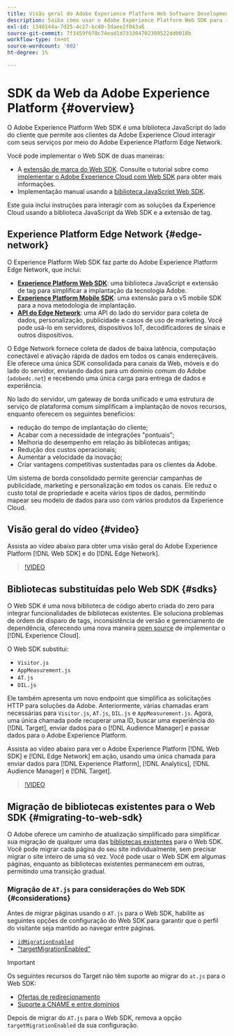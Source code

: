 ```yaml
---
title: Visão geral do Adobe Experience Platform Web Software Development Kit (SDK)
description: Saiba como usar o Adobe Experience Platform Web SDK para integrar os recursos do Experience Platform ao seu site.
exl-id: 1348144a-7d25-4c27-bc40-3daee2f043a6
source-git-commit: 7f3459f678c74ead1d733304702309522dd0018b
workflow-type: tm+mt
source-wordcount: '602'
ht-degree: 1%

---
```


# SDK da Web da Adobe Experience Platform {#overview}

O Adobe Experience Platform Web SDK é uma biblioteca JavaScript do lado do cliente que permite aos clientes da Adobe Experience Cloud interagir com seus serviços por meio do Adobe Experience Platform Edge Network.

Você pode implementar o Web SDK de duas maneiras:

* A [extensão de marca do Web SDK](../tags/extensions/client/web-sdk/web-sdk-extension-configuration.md). Consulte o tutorial sobre como [implementar o Adobe Experience Cloud com Web SDK](https://experienceleague.adobe.com/docs/platform-learn/implement-web-sdk/overview.html?lang=pt-BR) para obter mais informações.
* Implementação manual usando a [biblioteca JavaScript Web SDK](install/library.md).

Este guia inclui instruções para interagir com as soluções da Experience Cloud usando a biblioteca JavaScript da Web SDK e a extensão de tag.

## Experience Platform Edge Network {#edge-network}



O Experience Platform Web SDK faz parte do Adobe Experience Platform Edge Network, que inclui:

* **[Experience Platform Web SDK](#overview)**: uma biblioteca JavaScript e extensão de tag para simplificar a implantação da tecnologia Adobe.
* **[Experience Platform Mobile SDK](https://developer.adobe.com/client-sdks/home/)**: uma extensão para o v5 mobile SDK para a nova metodologia de implantação.
* **[API do Edge Network](https://developer.adobe.com/data-collection-apis/docs/api/)**: uma API do lado do servidor para coleta de dados, personalização, publicidade e casos de uso de marketing. Você pode usá-lo em servidores, dispositivos IoT, decodificadores de sinais e outros dispositivos.

O Edge Network fornece coleta de dados de baixa latência, computação conectável e ativação rápida de dados em todos os canais endereçáveis. Ele oferece uma única SDK consolidada para canais da Web, móveis e do lado do servidor, enviando dados para um domínio comum do Adobe (`adobedc.net`) e recebendo uma única carga para entrega de dados e experiência.

No lado do servidor, um gateway de borda unificado e uma estrutura de serviço de plataforma comum simplificam a implantação de novos recursos, enquanto oferecem os seguintes benefícios:

* redução do tempo de implantação do cliente;
* Acabar com a necessidade de integrações &quot;pontuais&quot;;
* Melhoria do desempenho em relação às bibliotecas antigas;
* Redução dos custos operacionais;
* Aumentar a velocidade da inovação;
* Criar vantagens competitivas sustentadas para os clientes da Adobe.

Um sistema de borda consolidado permite gerenciar campanhas de publicidade, marketing e personalização em todos os canais. Ele reduz o custo total de propriedade e aceita vários tipos de dados, permitindo mapear seu modelo de dados para uso com vários produtos da Experience Cloud.

## Visão geral do vídeo {#video}

Assista ao vídeo abaixo para obter uma visão geral do Adobe Experience Platform [!DNL Web SDK] e do [!DNL Edge Network].

>[!VIDEO](https://video.tv.adobe.com/v/34141?quality=12&learn=on)

## Bibliotecas substituídas pelo Web SDK {#sdks}

O Web SDK é uma nova biblioteca de código aberto criada do zero para integrar funcionalidades de bibliotecas existentes. Ele soluciona problemas de ordem de disparo de tags, inconsistência de versão e gerenciamento de dependência, oferecendo uma nova maneira [open source](https://github.com/adobe/alloy) de implementar o [!DNL Experience Cloud].

O Web SDK substitui:

* `Visitor.js`
* `AppMeasurement.js`
* `AT.js`
* `DIL.js`

Ele também apresenta um novo endpoint que simplifica as solicitações HTTP para soluções da Adobe. Anteriormente, várias chamadas eram necessárias para `Visitor.js`, `AT.js`, `DIL.js` e `AppMeasurement.js`. Agora, uma única chamada pode recuperar uma ID, buscar uma experiência do [!DNL Target], enviar dados para o [!DNL Audience Manager] e passar dados para o Adobe Experience Platform.

Assista ao vídeo abaixo para ver o Adobe Experience Platform [!DNL Web SDK] e [!DNL Edge Network] em ação, usando uma única chamada para enviar dados para [!DNL Experience Platform], [!DNL Analytics], [!DNL Audience Manager] e [!DNL Target].

>[!VIDEO](https://video.tv.adobe.com/v/34148)

## Migração de bibliotecas existentes para o Web SDK {#migrating-to-web-sdk}

O Adobe oferece um caminho de atualização simplificado para simplificar sua migração de qualquer uma das [bibliotecas existentes](#sdks) para o Web SDK. Você pode migrar cada página do seu site individualmente, sem precisar migrar o site inteiro de uma só vez. Você pode usar o Web SDK em algumas páginas, enquanto as bibliotecas existentes permanecem em outras, permitindo uma transição gradual.

### Migração de `AT.js` para considerações do Web SDK {#considerations}

Antes de migrar páginas usando o `AT.js` para o Web SDK, habilite as seguintes opções de configuração do Web SDK para garantir que o perfil do visitante seja mantido ao navegar entre páginas.

* [`idMigrationEnabled`](/help/web-sdk/commands/configure/idmigrationenabled.md)
* [&quot;targetMigrationEnabled&quot;](/help/web-sdk/commands/configure/targetmigrationenabled.md)

>[!IMPORTANT]
>
>Os seguintes recursos do Target não têm suporte ao migrar do `at.js` para o Web SDK:
>
>* [Ofertas de redirecionamento](https://experienceleague.adobe.com/docs/target/using/experiences/offers/offer-redirect.html?lang=pt-BR)
>* [Suporte a CNAME e entre domínios](https://experienceleague.adobe.com/docs/target-dev/developer/client-side/at-js-implementation/atjs-cookies.html?lang=pt-BR)

Depois de migrar do `AT.js` para o Web SDK, remova a opção `targetMigrationEnabled` da sua configuração.
